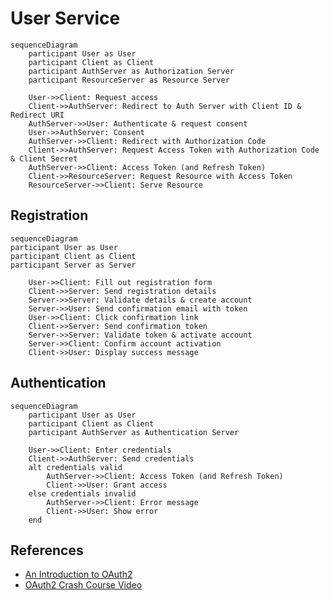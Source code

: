 # User Service

```mermaid
sequenceDiagram
    participant User as User
    participant Client as Client
    participant AuthServer as Authorization Server
    participant ResourceServer as Resource Server

    User->>Client: Request access
    Client->>AuthServer: Redirect to Auth Server with Client ID & Redirect URI
    AuthServer->>User: Authenticate & request consent
    User->>AuthServer: Consent
    AuthServer->>Client: Redirect with Authorization Code
    Client->>AuthServer: Request Access Token with Authorization Code & Client Secret
    AuthServer->>Client: Access Token (and Refresh Token)
    Client->>ResourceServer: Request Resource with Access Token
    ResourceServer->>Client: Serve Resource
```

## Registration

```mermaid
sequenceDiagram
participant User as User
participant Client as Client
participant Server as Server

    User->>Client: Fill out registration form
    Client->>Server: Send registration details
    Server->>Server: Validate details & create account
    Server->>User: Send confirmation email with token
    User->>Client: Click confirmation link
    Client->>Server: Send confirmation token
    Server->>Server: Validate token & activate account
    Server->>Client: Confirm account activation
    Client->>User: Display success message
```

## Authentication

```mermaid
sequenceDiagram
    participant User as User
    participant Client as Client
    participant AuthServer as Authentication Server

    User->>Client: Enter credentials
    Client->>AuthServer: Send credentials
    alt credentials valid
        AuthServer->>Client: Access Token (and Refresh Token)
        Client->>User: Grant access
    else credentials invalid
        AuthServer->>Client: Error message
        Client->>User: Show error
    end
```

## References

* [An Introduction to OAuth2](https://www.digitalocean.com/community/tutorials/an-introduction-to-oauth-2)
* [OAuth2 Crash Course Video](https://www.google.com/search?sca_esv=1402386822cb5d18&sca_upv=1&sxsrf=ADLYWII651docyNpV530v3OIv1Y9ayWRiw:1721165390980&q=implementing+jwt+oauth2+in+gorilla+mux&tbm=vid&source=lnms&fbs=AEQNm0AVbySjNxIXoj6bNaq7uSpwmIS0gJlXN_LWYh5RkW9UG_J2iT2scTJ59gCgVXw95w_JAb-I9YA98pkPPMDYsF9TEp1adEIfdeuT0i415BWx7Eyb8kskuvhVxAm6TIwY4u3anMek-w9Ob1DSg76Ra6D51pZvG_4KotVtznn_G337AZrgm4Iq0ZQjXo2I6P3P9PFzgqCs_Rw_PmDUlVX8OaUFu08NZw&sa=X&ved=2ahUKEwi7n-rdwKyHAxWhHNAFHc9lAV0Q0pQJegQIDxAB&biw=1920&bih=959&dpr=1#fpstate=ive&vld=cid:470af239,vid:oAtjcbE-pMs,st:0)